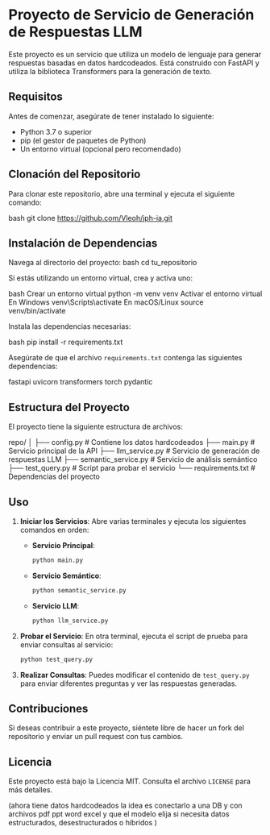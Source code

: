 # Proyecto de Servicio de Generación de Respuestas LLM

Este proyecto es un servicio que utiliza un modelo de lenguaje para generar respuestas basadas en datos hardcodeados. Está construido con FastAPI y utiliza la biblioteca Transformers para la generación de texto.

## Requisitos

Antes de comenzar, asegúrate de tener instalado lo siguiente:

- Python 3.7 o superior
- pip (el gestor de paquetes de Python)
- Un entorno virtual (opcional pero recomendado)

## Clonación del Repositorio

Para clonar este repositorio, abre una terminal y ejecuta el siguiente comando:

bash
git clone https://github.com/Vleoh/jph-ia.git


## Instalación de Dependencias

Navega al directorio del proyecto:
bash
cd tu_repositorio

Si estás utilizando un entorno virtual, crea y activa uno:

bash
Crear un entorno virtual
python -m venv venv
Activar el entorno virtual
En Windows
venv\Scripts\activate
En macOS/Linux
source venv/bin/activate

Instala las dependencias necesarias:


bash
pip install -r requirements.txt

Asegúrate de que el archivo `requirements.txt` contenga las siguientes dependencias:

fastapi
uvicorn
transformers
torch
pydantic

## Estructura del Proyecto

El proyecto tiene la siguiente estructura de archivos:

repo/
│
├── config.py # Contiene los datos hardcodeados
├── main.py # Servicio principal de la API
├── llm_service.py # Servicio de generación de respuestas LLM
├── semantic_service.py # Servicio de análisis semántico
├── test_query.py # Script para probar el servicio
└── requirements.txt # Dependencias del proyecto


## Uso

1. **Iniciar los Servicios**: Abre varias terminales y ejecuta los siguientes comandos en orden:

   - **Servicio Principal**:
     ```bash
     python main.py
     ```

   - **Servicio Semántico**:
     ```bash
     python semantic_service.py
     ```

   - **Servicio LLM**:
     ```bash
     python llm_service.py
     ```

2. **Probar el Servicio**: En otra terminal, ejecuta el script de prueba para enviar consultas al servicio:

   ```bash
   python test_query.py
   ```

3. **Realizar Consultas**: Puedes modificar el contenido de `test_query.py` para enviar diferentes preguntas y ver las respuestas generadas.

## Contribuciones

Si deseas contribuir a este proyecto, siéntete libre de hacer un fork del repositorio y enviar un pull request con tus cambios.

## Licencia

Este proyecto está bajo la Licencia MIT. Consulta el archivo `LICENSE` para más detalles.

(ahora tiene datos hardcodeados la idea es conectarlo a una DB y con archivos pdf ppt word excel y que el modelo elija si necesita datos estructurados, desestructurados o híbridos )

